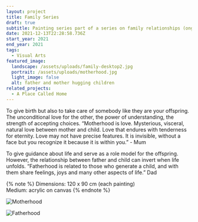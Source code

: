 ```yaml
---
layout: project
title: Family Series
draft: true
subtitle: Painting series part of a series on family relationships (ongoing)
date: 2021-12-13T22:28:58.736Z
start_year: 2021
end_year: 2021
tags:
  - Visual Arts
featured_image:
  landscape: /assets/uploads/family-desktop2.jpg
  portrait: /assets/uploads/motherhood.jpg
  light_image: false
  alt: father and mother hugging children
related_projects:
  - A Place Called Home
---
```

To give birth but also to take care of somebody like they are your offspring. The unconditional love for the other, the power of understanding, the strength of accepting choices. “Motherhood is love. Mysterious, visceral, natural love between mother and child. Love that endures with tenderness for eternity. Love may not have precise features. It is invisible, without a face but you recognize it because it is within you.” - Mum

To give guidance about life and serve as a role model for the offspring. However, the relationship between father and child can invert when life unfolds. “Fatherhood is related to those who generate a child, and with them share feelings, joys and many other aspects of life.” Dad

{% note %}
Dimensions: 120 x 90 cm (each painting)\
Medium: acrylic on canvas
{% endnote %}

![](/assets/uploads/motherhood3.jpg "Motherhood")

![](/assets/uploads/fatherhood.jpg "Fatherhood")